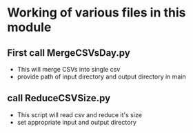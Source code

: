 # Working of various files in this module

## First call MergeCSVsDay.py
* This will merge CSVs into single csv
* provide path of input directory and output directory in main

## call ReduceCSVSize.py
* This script will read csv and reduce it's size
* set appropriate input and output directory